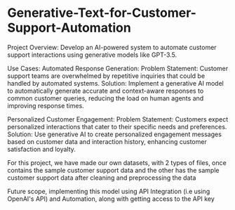 # Generative-Text-for-Customer-Support-Automation
Project Overview: Develop an AI-powered system to automate customer support interactions using generative models like GPT-3.5.

Use Cases:
Automated Response Generation:
Problem Statement: Customer support teams are overwhelmed by repetitive inquiries that could be handled by automated systems.
Solution: Implement a generative AI model to automatically generate accurate and context-aware responses to common customer queries, reducing the load on human agents and improving response times.

Personalized Customer Engagement:
Problem Statement: Customers expect personalized interactions that cater to their specific needs and preferences.
Solution: Use generative AI to create personalized engagement messages based on customer data and interaction history, enhancing customer satisfaction and loyalty.

For this project, we have made our own datasets, with 2 types of files, once contains the sample customer support data and the other has the sample customer support data after cleaning and preprocessing the data

Future scope, implementing this model using API Integration (i.e using OpenAI's API) and Automation, along with getting access to the API key
